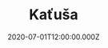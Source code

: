 ---
title: Kaťuša
status: Published
date: 2020-07-01T12:00:00.000Z
text: |-
  Razcvětaly jabloni i gruši,\
  poplyli tumany nad rekoj,\
  vychadila na běreg Kaťuša,\
  na vysokij, na běreg krutoj.

  Vychadila, pěsňu zavadila\
  pro stěpnovo - sizovo orla.\
  Pro tavo, katorovo ljubila,\
  pro tavo, či pisma běregla.

  Oj, ty pěsňa, pěseňka děvična,\
  ty leti za jasnym solncem vsled.\
  I bajcu na dalněm pograničje\
  ot katjuši peredaj privět.

  Pusť on vzpomnit děvušku prostuju,\
  pusť uslyšit, kak ona pajot.\
  Pusť on zemlju berežjot rodnuju\
  a ljubiť Kaťušusběrežjot.
---